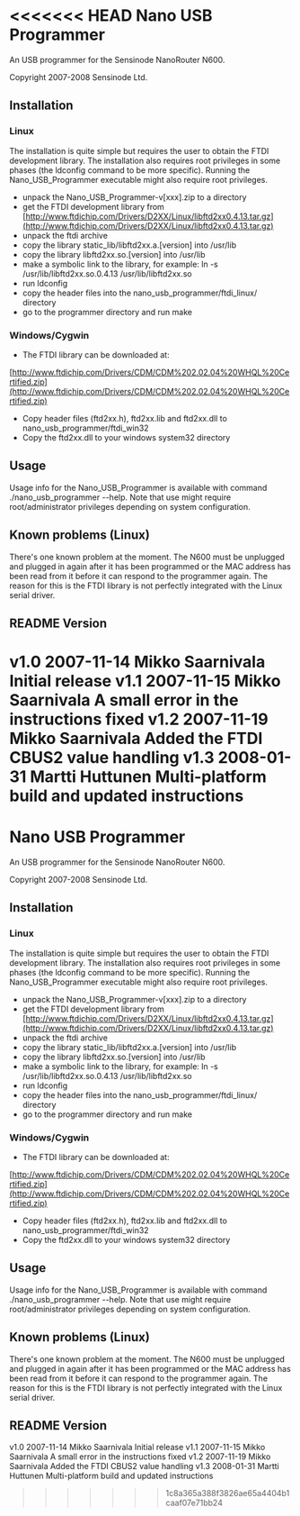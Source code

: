<<<<<<< HEAD
Nano USB Programmer
===================

An USB programmer for the Sensinode NanoRouter N600.

Copyright 2007-2008 Sensinode Ltd.

Installation
------------

### Linux

The installation is quite simple but requires the user to obtain the FTDI
development library. The installation also requires root privileges in some
phases (the ldconfig command to be more specific). Running the
Nano_USB_Programmer executable might also require root privileges.

- unpack the Nano_USB_Programmer-v[xxx].zip to a directory
- get the FTDI development library from
  [http://www.ftdichip.com/Drivers/D2XX/Linux/libftd2xx0.4.13.tar.gz](http://www.ftdichip.com/Drivers/D2XX/Linux/libftd2xx0.4.13.tar.gz)
- unpack the ftdi archive
- copy the library static_lib/libftd2xx.a.[version] into /usr/lib
- copy the library libftd2xx.so.[version] into /usr/lib
- make a symbolic link to the library, for example: ln -s
  /usr/lib/libftd2xx.so.0.4.13 /usr/lib/libftd2xx.so
- run ldconfig
- copy the header files into the nano_usb_programmer/ftdi_linux/ directory
- go to the programmer directory and run make

### Windows/Cygwin

- The FTDI library can be downloaded at:

[http://www.ftdichip.com/Drivers/CDM/CDM%202.02.04%20WHQL%20Certified.zip](http://www.ftdichip.com/Drivers/CDM/CDM%202.02.04%20WHQL%20Certified.zip)

- Copy header files (ftd2xx.h), ftd2xx.lib and ftd2xx.dll to nano_usb_programmer/ftdi_win32
- Copy the ftd2xx.dll to your windows system32 directory

Usage
-----

Usage info for the Nano_USB_Programmer is available with command
./nano_usb_programmer --help. Note that use might require root/administrator
privileges depending on system configuration.

Known problems (Linux)
----------------------

There's one known problem at the moment. The N600 must be unplugged and plugged
in again after it has been programmed or the MAC address has been read from it
before it can respond to the programmer again. The reason for this is the FTDI
library is not perfectly integrated with the Linux serial driver.

README Version
--------------

v1.0    2007-11-14  Mikko Saarnivala   Initial release
v1.1    2007-11-15  Mikko Saarnivala   A small error in the instructions fixed
v1.2    2007-11-19  Mikko Saarnivala   Added the FTDI CBUS2 value handling
v1.3    2008-01-31  Martti Huttunen    Multi-platform build and updated instructions
=======
Nano USB Programmer
===================

An USB programmer for the Sensinode NanoRouter N600.

Copyright 2007-2008 Sensinode Ltd.

Installation
------------

### Linux

The installation is quite simple but requires the user to obtain the FTDI
development library. The installation also requires root privileges in some
phases (the ldconfig command to be more specific). Running the
Nano_USB_Programmer executable might also require root privileges.

- unpack the Nano_USB_Programmer-v[xxx].zip to a directory
- get the FTDI development library from
  [http://www.ftdichip.com/Drivers/D2XX/Linux/libftd2xx0.4.13.tar.gz](http://www.ftdichip.com/Drivers/D2XX/Linux/libftd2xx0.4.13.tar.gz)
- unpack the ftdi archive
- copy the library static_lib/libftd2xx.a.[version] into /usr/lib
- copy the library libftd2xx.so.[version] into /usr/lib
- make a symbolic link to the library, for example: ln -s
  /usr/lib/libftd2xx.so.0.4.13 /usr/lib/libftd2xx.so
- run ldconfig
- copy the header files into the nano_usb_programmer/ftdi_linux/ directory
- go to the programmer directory and run make

### Windows/Cygwin

- The FTDI library can be downloaded at:

[http://www.ftdichip.com/Drivers/CDM/CDM%202.02.04%20WHQL%20Certified.zip](http://www.ftdichip.com/Drivers/CDM/CDM%202.02.04%20WHQL%20Certified.zip)

- Copy header files (ftd2xx.h), ftd2xx.lib and ftd2xx.dll to nano_usb_programmer/ftdi_win32
- Copy the ftd2xx.dll to your windows system32 directory

Usage
-----

Usage info for the Nano_USB_Programmer is available with command
./nano_usb_programmer --help. Note that use might require root/administrator
privileges depending on system configuration.

Known problems (Linux)
----------------------

There's one known problem at the moment. The N600 must be unplugged and plugged
in again after it has been programmed or the MAC address has been read from it
before it can respond to the programmer again. The reason for this is the FTDI
library is not perfectly integrated with the Linux serial driver.

README Version
--------------

v1.0    2007-11-14  Mikko Saarnivala   Initial release
v1.1    2007-11-15  Mikko Saarnivala   A small error in the instructions fixed
v1.2    2007-11-19  Mikko Saarnivala   Added the FTDI CBUS2 value handling
v1.3    2008-01-31  Martti Huttunen    Multi-platform build and updated instructions
>>>>>>> 1c8a365a388f3826ae65a4404b1caaf07e71bb24
